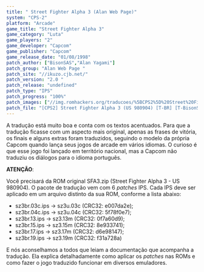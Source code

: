 ```yaml
---
title: " Street Fighter Alpha 3 (Alan Web Page)"
system: "CPS-2"
platform: "Arcade"
game_title: "Street Fighter Alpha 3"
game_category: "Luta"
game_players: "2"
game_developer: "Capcom"
game_publisher: "Capcom"
game_release_date: "01/08/1998"
patch_author: ["BisonSAS","Alan Yagami"]
patch_group: "Alan Web Page "
patch_site: "//ikuzo.cjb.net/"
patch_version: "2.0 "
patch_release: "undefined"
patch_type: "IPS"
patch_progress: "100%"
patch_images: ["//img.romhackers.org/traducoes/%5BCPS2%5D%20Street%20Fighter%20Alpha%203%20-%20NGBRT%20-%20Logo.png","//img.romhackers.org/traducoes/%5BCPS2%5D%20Street%20Fighter%20Alpha%203%20-%20NGBRT%20-%201.png","//img.romhackers.org/traducoes/%5BCPS2%5D%20Street%20Fighter%20Alpha%203%20-%20NGBRT%20-%202.png"]
patch_file: "[CPS2] Street Fighter Alpha 3 (US 980904) [T-BR] [T-BisonSAS e Alan Yagami G-AWP] [V-2.0 P-100% A-2005].zip"
---
```

A tradução está muito boa e conta com os textos acentuados. Para que a tradução ficasse com um aspecto mais original, apenas as frases de vitória, os finais e alguns extras foram traduzidos, seguindo o modelo da própria Capcom quando lança seus jogos de arcade em vários idiomas. O curioso é que esse jogo foi lançado em território nacional, mas a Capcom não traduziu os diálogos para o idioma português.

<b>ATENÇÃO</b>:

Você precisará da ROM original SFA3.zip (Street Fighter Alpha 3 - US 980904). O pacote de tradução vem com 6 <i>patches</i> IPS. Cada IPS deve ser aplicado em um arquivo distinto da sua ROM, conforme a lista abaixo:

- sz3br.03c.ips -> sz3u.03c (CRC32: e007da2e);
- sz3br.04c.ips -> sz3u.04c (CRC32: 5f78f0e7);
- sz3br.13.ips -> sz3.13m (CRC32: 0f7a60d9);
- sz3br.15.ips -> sz3.15m (CRC32: 8e933741);
- sz3br.17.ips -> sz3.17m (CRC32: d6e98147);
- sz3br.19.ips -> sz3.19m (CRC32: f31a728a)

E nós aconselhamos a todos que leiam a documentação que acompanha a tradução. Ela explica detalhadamente como aplicar os <i>patches</i> nas ROMs e como fazer o jogo traduzido funcionar em diversos emuladores.
